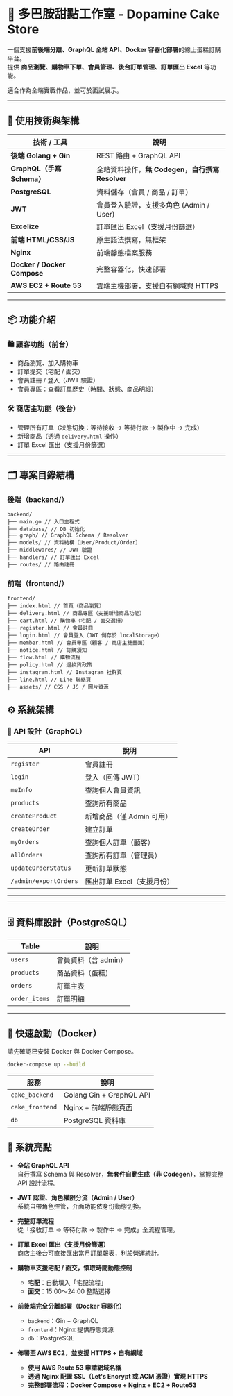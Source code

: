 # 🍰 多巴胺甜點工作室 - Dopamine Cake Store

一個支援**前後端分離、GraphQL 全站 API、Docker 容器化部署**的線上蛋糕訂購平台。  
提供 **商品瀏覽、購物車下單、會員管理、後台訂單管理、訂單匯出 Excel** 等功能。  

適合作為全端實戰作品，並可於面試展示。

---

## 🔧 使用技術與架構

| 技術 / 工具               | 說明                               |
| ------------------------ | ---------------------------------- |
| **後端 Golang + Gin**     | REST 路由 + GraphQL API            |
| **GraphQL（手寫 Schema）** | 全站資料操作，**無 Codegen，自行撰寫 Resolver** |
| **PostgreSQL**            | 資料儲存（會員 / 商品 / 訂單）    |
| **JWT**                   | 會員登入驗證，支援多角色 (Admin / User) |
| **Excelize**              | 訂單匯出 Excel（支援月份篩選）    |
| **前端 HTML/CSS/JS**      | 原生語法撰寫，無框架                |
| **Nginx**                 | 前端靜態檔案服務                   |
| **Docker / Docker Compose** | 完整容器化，快速部署               |
| **AWS EC2 + Route 53**    | 雲端主機部署，支援自有網域與 HTTPS |

---

## 📦 功能介紹

### 🛍️ 顧客功能（前台）

- 商品瀏覽、加入購物車  
- 訂單提交（宅配 / 面交）
- 會員註冊 / 登入（JWT 驗證）
- 會員專區：查看訂單歷史（時間、狀態、商品明細）

### 🛠️ 商店主功能（後台）

- 管理所有訂單（狀態切換：等待接收 → 等待付款 → 製作中 → 完成）
- 新增商品（透過 `delivery.html` 操作）
- 訂單 Excel 匯出（支援月份篩選）

---

## 🗂️ 專案目錄結構

### 後端（backend/）
```
backend/
├── main.go // 入口主程式
├── database/ // DB 初始化
├── graph/ // GraphQL Schema / Resolver
├── models/ // 資料結構（User/Product/Order）
├── middlewares/ // JWT 驗證
├── handlers/ // 訂單匯出 Excel
├── routes/ // 路由註冊
```

### 前端（frontend/）

```
frontend/
├── index.html // 首頁（商品瀏覽）
├── delivery.html // 商品專區（支援新增商品功能）
├── cart.html // 購物車（宅配 / 面交選擇）
├── register.html // 會員註冊
├── login.html // 會員登入（JWT 儲存於 localStorage）
├── member.html // 會員專區（顧客 / 商店主雙畫面）
├── notice.html // 訂購須知
├── flow.html // 購物流程
├── policy.html // 退換貨政策
├── instagram.html // Instagram 社群頁
├── line.html // Line 聯絡頁
├── assets/ // CSS / JS / 圖片資源
```


## ⚙️ 系統架構

### 🔗 API 設計（GraphQL）

| API                     | 說明                        |
| ---------------------- | --------------------------- |
| `register`              | 會員註冊                    |
| `login`                 | 登入（回傳 JWT）            |
| `meInfo`                | 查詢個人會員資訊             |
| `products`              | 查詢所有商品                 |
| `createProduct`         | 新增商品（僅 Admin 可用）    |
| `createOrder`           | 建立訂單                     |
| `myOrders`              | 查詢個人訂單（顧客）         |
| `allOrders`             | 查詢所有訂單（管理員）       |
| `updateOrderStatus`     | 更新訂單狀態                 |
| `/admin/exportOrders`   | 匯出訂單 Excel（支援月份）   |

---

---

## 🗄️ 資料庫設計（PostgreSQL）

| Table          | 說明                |
| -------------- | ------------------- |
| `users`        | 會員資料（含 admin） |
| `products`     | 商品資料（蛋糕）    |
| `orders`       | 訂單主表            |
| `order_items`  | 訂單明細            |

---

## 🚀 快速啟動（Docker）

請先確認已安裝 Docker 與 Docker Compose。

```bash
docker-compose up --build
```

| 服務              | 說明                       |
| --------------- | ------------------------ |
| `cake_backend`  | Golang Gin + GraphQL API |
| `cake_frontend` | Nginx + 前端靜態頁面           |
| `db`            | PostgreSQL 資料庫           |

## 🌟 系統亮點

- **全站 GraphQL API**  
  自行撰寫 Schema 與 Resolver，**無套件自動生成（非 Codegen）**，掌握完整 API 設計流程。

- **JWT 認證、角色權限分流（Admin / User）**  
  系統自帶角色控管，介面功能依身份動態切換。

- **完整訂單流程**  
  從「接收訂單 → 等待付款 → 製作中 → 完成」全流程管理。

- **訂單 Excel 匯出（支援月份篩選）**  
  商店主後台可直接匯出當月訂單報表，利於營運統計。

- **購物車支援宅配 / 面交，領取時間動態控制**  
  - **宅配**：自動填入「宅配流程」  
  - **面交**：15:00～24:00 整點選擇

- **前後端完全分離部署（Docker 容器化）**  
  - `backend`：Gin + GraphQL  
  - `frontend`：Nginx 提供靜態資源  
  - `db`：PostgreSQL

- **佈署至 AWS EC2，並支援 HTTPS + 自有網域**  
  - **使用 AWS Route 53 申請網域名稱**  
  - **透過 Nginx 配置 SSL（Let's Encrypt 或 ACM 憑證）實現 HTTPS**  
  - **完整部署流程：Docker Compose + Nginx + EC2 + Route53**

